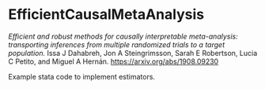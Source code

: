 # EfficientCausalMetaAnalysis
*Efficient and robust methods for causally interpretable meta-analysis: transporting inferences from multiple randomized trials to a target population.* Issa J Dahabreh, Jon A Steingrimsson, Sarah E Robertson, Lucia C Petito, and  Miguel A Hernán. 
https://arxiv.org/abs/1908.09230

Example stata code to implement estimators. 
